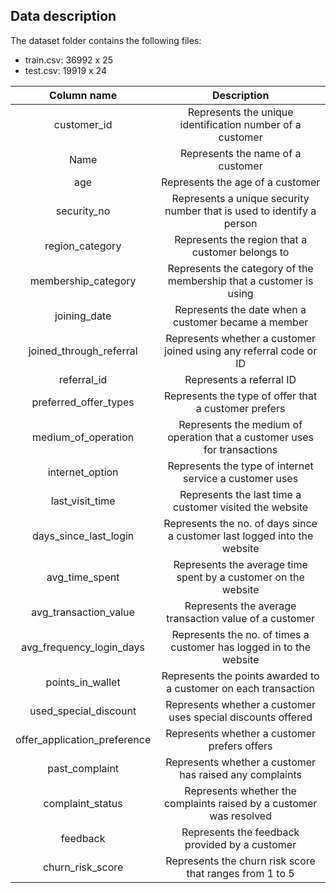 ## Data description

The dataset folder contains the following files:

- train.csv: 36992 x 25
- test.csv: 19919 x 24

|         Column name          |                               Description                                |
| :--------------------------: | :----------------------------------------------------------------------: |
|         customer_id          |        Represents the unique identification number of a customer         |
|             Name             |                    Represents the name of a customer                     |
|             age              |                     Represents the age of a customer                     |
|         security_no          |  Represents a unique security number that is used to identify a person   |
|       region_category        |             Represents the region that a customer belongs to             |
|     membership_category      |    Represents the category of the membership that a customer is using    |
|         joining_date         |           Represents the date when a customer became a member            |
|   joined_through_referral    |    Represents whether a customer joined using any referral code or ID    |
|         referral_id          |                         Represents a referral ID                         |
|    preferred_offer_types     |           Represents the type of offer that a customer prefers           |
|     medium_of_operation      | Represents the medium of operation that a customer uses for transactions |
|       internet_option        |         Represents the type of internet service a customer uses          |
|       last_visit_time        |         Represents the last time a customer visited the website          |
|    days_since_last_login     | Represents the no. of days since a customer last logged into the website |
|        avg_time_spent        |      Represents the average time spent by a customer on the website      |
|    avg_transaction_value     |          Represents the average transaction value of a customer          |
|   avg_frequency_login_days   |   Represents the no. of times a customer has logged in to the website    |
|       points_in_wallet       |     Represents the points awarded to a customer on each transaction      |
|    used_special_discount     |       Represents whether a customer uses special discounts offered       |
| offer_application_preference |               Represents whether a customer prefers offers               |
|        past_complaint        |         Represents whether a customer has raised any complaints          |
|       complaint_status       |   Represents whether the complaints raised by a customer was resolved    |
|           feedback           |              Represents the feedback provided by a customer              |
|       churn_risk_score       |         Represents the churn risk score that ranges from 1 to 5          |
